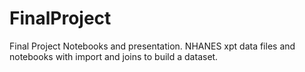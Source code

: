 # FinalProject
Final Project Notebooks and presentation.
NHANES xpt data files and notebooks with import and joins to build a dataset.
